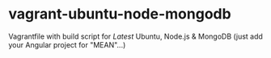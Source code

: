 vagrant-ubuntu-node-mongodb
===========================

Vagrantfile with build script for *Latest* Ubuntu, Node.js &amp; MongoDB (just add your Angular project for "MEAN"...)
